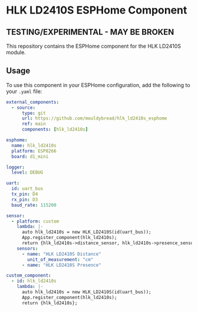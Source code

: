 # HLK LD2410S ESPHome Component
## TESTING/EXPERIMENTAL - MAY BE BROKEN
This repository contains the ESPHome component for the HLK LD2410S module.

## Usage

To use this component in your ESPHome configuration, add the following to your `.yaml` file:

```yaml
external_components:
  - source:
      type: git
      url: https://github.com/mouldybread/hlk_ld2410s_esphome
      ref: main
      components: [hlk_ld2410s]

esphome:
  name: hlk_ld2410s
  platform: ESP8266
  board: d1_mini

logger:
  level: DEBUG

uart:
  id: uart_bus
  tx_pin: D4
  rx_pin: D3
  baud_rate: 115200

sensor:
  - platform: custom
    lambda: |-
      auto hlk_ld2410s = new HLK_LD2410S(id(uart_bus));
      App.register_component(hlk_ld2410s);
      return {hlk_ld2410s->distance_sensor, hlk_ld2410s->presence_sensor};
    sensors:
      - name: "HLK LD2410S Distance"
        unit_of_measurement: "cm"
      - name: "HLK LD2410S Presence"

custom_component:
  - id: hlk_ld2410s
    lambda: |-
      auto hlk_ld2410s = new HLK_LD2410S(id(uart_bus));
      App.register_component(hlk_ld2410s);
      return {hlk_ld2410s};
```
